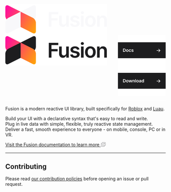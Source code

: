 <img align="left" src="./gh-assets/logo-dark-theme.png#gh-dark-mode-only" alt="Fusion"><img align="left" src="./gh-assets/logo-light-theme.png#gh-light-mode-only" alt="Fusion"><a href="https://elttob.github.io/Fusion/"><img align="right" src="./gh-assets/link-docs.png" alt="Docs"></a><a href="./releases"><img align="right" src="./gh-assets/link-download.png" alt="Download"></a><img src="./gh-assets/clearfloat.png">

Fusion is a modern reactive UI library, built specifically for [Roblox](https://developer.roblox.com/) and [Luau](https://luau-lang.org/).

Build your UI with a declarative syntax that's easy to read and write.<br>
Plug in live data with simple, flexible, truly reactive state management.<br>
Deliver a fast, smooth experience to everyone - on mobile, console, PC or in VR.<br>

<a href="https://elttob.github.io/Fusion/">
Visit the Fusion documentation to learn more <img valign="middle" src="./gh-assets/icon-link-extern.png" alt="(external link)" title="(external link)">
</a>

-----

## Contributing

Please read [our contribution policies](/CONTRIBUTING.md) before opening an issue or pull request.
